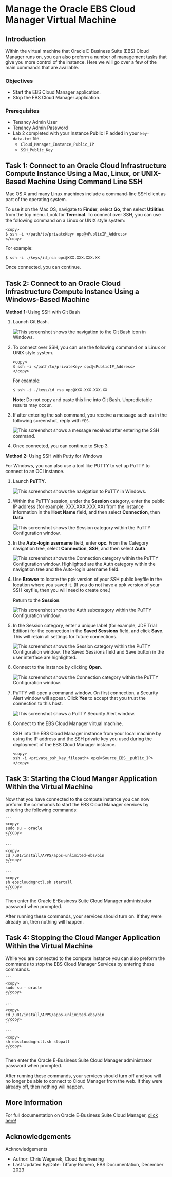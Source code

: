 # Manage the Oracle EBS Cloud Manager Virtual Machine

## Introduction
Within the virtual machine that Oracle E-Business Suite (EBS) Cloud Manager runs on, you can also preform a number of management tasks that give you more control of the instance. Here we will go over a few of the main commands that are available.

### **Objectives**

* Start the EBS Cloud Manager application.
* Stop the EBS Cloud Manager application.

### **Prerequisites**

* Tenancy Admin User
* Tenancy Admin Password
* Lab 2 completed with your Instance Public IP added in your `key-data.txt` file.
    * `Cloud_Manager_Instance_Public_IP`
    * `SSH_Public_Key`

## Task 1: Connect to an Oracle Cloud Infrastructure Compute Instance Using a Mac, Linux, or UNIX-Based Machine Using Command Line SSH

Mac OS X amd many Linux machines include a command-line SSH client as part of the operating system. 

To use it on the Mac OS, navigate to **Finder**, select **Go**, then select **Utilities** from the top menu. Look for **Terminal**. To connect over SSH, you can use the following command on a Linux or UNIX style system:

    <copy>
    $ ssh –i </path/to/privateKey> opc@<PublicIP_Address>
    </copy>

For example:

``$ ssh -i ./keys/id_rsa opc@XXX.XXX.XXX.XX``

Once connected, you can continue.

## Task 2: Connect to an Oracle Cloud Infrastructure Compute Instance Using a Windows-Based Machine

**Method 1:** Using SSH with Git Bash

1.  Launch Git Bash.

    ![This screenshot shows the navigation to the Git Bash icon in Windows.](./images/git-bash.png " ")

2.  To connect over SSH, you can use the following command on a Linux or UNIX style system.

        <copy>
        $ ssh –i </path/to/privateKey> opc@<PublicIP_Address>
        </copy>

    For example:

    ``$ ssh -i ./keys/id_rsa opc@XXX.XXX.XXX.XX``

    **Note:** Do not copy and paste this line into Git Bash. Unpredictable results may occur.

3.  If after entering the ssh command, you receive a message such as in the following screenshot, reply with ``YES``.

    ![This screenshot shows a message received after entering the SSH command.](./images/continue-connecting.png " ")

4. Once connected, you can continue to Step 3.

**Method 2:** Using SSH with Putty for Windows

For Windows, you can also use a tool like PUTTY to set up PuTTY to connect to an OCI instance.

1.	Launch **PuTTY**.

    ![This screenshot shows the navigation to PuTTY in Windows.](./images/putty.png " ")

2. Within the PuTTY session, under the **Session** category, enter the public IP address (for example, XXX.XXX.XXX.XX) from the instance information in the **Host Name** field, and then select **Connection**, then **Data**.

   ![This screenshot shows the Session category within the PuTTY Configuration window.](./images/putty-configuration.png " ")

3.  In the **Auto-login username** field, enter **opc**. From the Category navigation tree, select **Connection**, **SSH**, and then select **Auth**.

    ![This screenshot shows the Connection category within the PuTTY Configuration window. Highlighted are the Auth category within the navigation tree and the Auto-login username field.](./images/putty-authentication.png " ")

4.  Use **Browse** to locate the ppk version of your SSH public keyfile in the location where you saved it. (If you do not have a ppk version of your SSH keyfile, then you will need to create one.) 

    Return to the **Session**.

    ![This screenshot shows the Auth subcategory within the PuTTY Configuration window. ](./images/putty-ssh.png " ")

5.  In the Session category, enter a unique label (for example, JDE Trial Edition) for the connection in the **Saved Sessions** field, and click **Save**. This will retain all settings for future connections.

    ![This screenshot shows the Session category within the PuTTY Configuration window. The Saved Sessions field and Save button in the user interface are highlighted.](./images/putty-save.png " ")

6.  Connect to the instance by clicking **Open**.

    ![This screenshot shows the Connection category within the PuTTY Configuration window. ](./images/putty-open.png " ")

7.  PuTTY will open a command window. On first connection, a Security Alert window will appear. Click **Yes** to accept that you trust the connection to this host.

    ![This screenshot shows a PuTTY Security Alert window.](./images/trust-connection.png " ")
1. Connect to the EBS Cloud Manager virtual machine.

    SSH into the EBS Cloud Manager instance from your local machine by using the IP address and the SSH private key you used during the deployment of the EBS Cloud Manager instance. 

    ```
    <copy>
    ssh -i <private_ssh_key_filepath> opc@<Source_EBS__public_IP>
    </copy>
    ```
## Task 3: Starting the Cloud Manger Application Within the Virtual Machine

Now that you have connected to the compute instance you can now preform the commands to start the EBS Cloud Manager services by entering the following commands:

    ```
    <copy>
    sudo su - oracle
    </copy>
    ```

    ```
    <copy>
    cd /u01/install/APPS/apps-unlimited-ebs/bin
    </copy>
    ``` 

    ```
    <copy>  
    sh ebscloudmgrctl.sh startall
    </copy>
    ```

Then enter the Oracle E-Business Suite Cloud Manager administrator password when prompted.

After running these commands, your services should turn on. If they were already on, then nothing will happen.

## Task 4: Stopping the Cloud Manger Application Within the Virtual Machine

While you are connected to the compute instance you can also preform the commands to stop the EBS Cloud Manager Services by entering these commands.

    ```
    <copy>
    sudo su - oracle
    </copy>
    ```

    ```
    <copy>
    cd /u01/install/APPS/apps-unlimited-ebs/bin
    </copy>
    ``` 

    ```
    <copy>  
    sh ebscloudmgrctl.sh stopall
    </copy>
    ```

Then enter the Oracle E-Business Suite Cloud Manager administrator password when prompted.

After running these commands, your services should turn off and you will no longer be able to connect to Cloud Manager from the web. If they were already off, then nothing will happen.

## More Information

For full documentation on Oracle E-Business Suite Cloud Manager, [click here!](https://docs.oracle.com/cd/E26401_01/doc.122/f35809/toc.htm)

## Acknowledgements

Acknowledgements
* Author: Chris Wegenek, Cloud Engineering
* Last Updated By/Date: Tiffany Romero, EBS Documentation, December 2023


